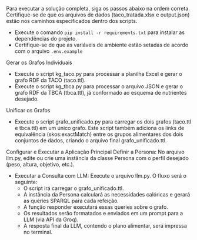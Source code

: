 Para executar a solução completa, siga os passos abaixo na ordem correta. Certifique-se de que os arquivos de dados (taco_tratada.xlsx e output.json) estão nos caminhos especificados dentro dos scripts.
- Execute o comando `pip install -r requirements.txt` para instalar as dependências do projeto.
- Certifique-se de que as variáveis de ambiente estão setadas de acordo com o arquivo `.env.example`

Gerar os Grafos Individuais
- Execute o script kg_taco.py para processar a planilha Excel e gerar o grafo RDF da TACO (taco.ttl).
- Execute o script kg_tbca.py para processar o arquivo JSON e gerar o grafo RDF da TBCA (tbca.ttl), já conformado ao esquema de nutrientes desejado.

Unificar os Grafos
- Execute o script grafo_unificado.py para carregar os dois grafos (taco.ttl e tbca.ttl) em um único grafo. Este script também adiciona os links de equivalência (skos:exactMatch) entre os grupos alimentares dos dois conjuntos de dados, criando o arquivo final grafo_unificado.ttl.

Configurar e Executar a Aplicação Principal
Definir a Persona: No arquivo llm.py, edite ou crie uma instância da classe Persona com o perfil desejado (peso, altura, objetivo, etc.).
- Executar a Consulta com LLM: Execute o arquivo llm.py. O fluxo será o seguinte:
   - O script irá carregar o grafo_unificado.ttl.
   - A instância da Persona calculará as necessidades calóricas e gerará as queries SPARQL para cada refeição.
   - A função responder executará essas queries sobre o grafo.
   - Os resultados serão formatados e enviados em um prompt para a LLM (via API da Groq).
   - A resposta final da LLM, contendo o plano alimentar, será impressa no terminal.
